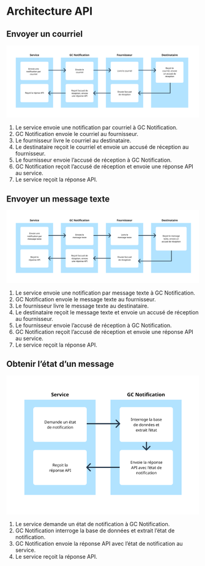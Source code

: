# Architecture API

## Envoyer un courriel

![](./images/Courriel.png)
1. Le service envoie une notification par courriel à GC Notification.
1. GC Notification envoie le courriel au fournisseur.
1. Le fournisseur livre le courriel au destinataire.
1. Le destinataire reçoit le courriel et envoie un accusé de réception au fournisseur.
1. Le fournisseur envoie l’accusé de réception à GC Notification.
1. GC Notification reçoit l’accusé de réception et envoie une réponse API au service.
1. Le service reçoit la réponse API.

## Envoyer un message texte

![](./images/Texto.png)
1. Le service envoie une notification par message texte à GC Notification.
1. GC Notification envoie le message texte au fournisseur.
1. Le fournisseur livre le message texte au destinataire.
1. Le destinataire reçoit le message texte et envoie un accusé de réception au fournisseur.
1. Le fournisseur envoie l’accusé de réception à GC Notification.
1. GC Notification reçoit l’accusé de réception et envoie une réponse API au service.
1. Le service reçoit la réponse API.

## Obtenir l’état d’un message

![](./images/Etat.png)
1. Le service demande un état de notification à GC Notification.
1. GC Notification interroge la base de données et extrait l’état de notification.
1. GC Notification envoie la réponse API avec l’état de notification au service.
1. Le service reçoit la réponse API.
